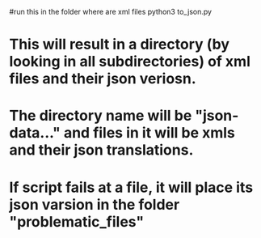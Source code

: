#run this in the folder where are xml files
python3 to_json.py
# This will result in a directory (by looking in all subdirectories) of xml files and their json veriosn.
# The directory name will be "json-data..." and files in it will be xmls and their json translations.
# If script fails at a file, it will place its json varsion in the folder "problematic_files"

